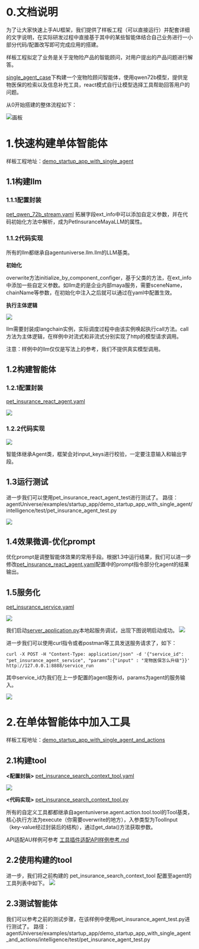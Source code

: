 # 0.文档说明
为了让大家快速上手AU框架，我们提供了样板工程（可以直接运行）并配套详细的文字说明，在实际研发过程中直接基于其中的某些智能体结合自己业务进行一小部分代码/配置改写即可完成应用的搭建。

样板工程拟定了业务是关于宠物险产品的智能顾问，对用户提出的产品问题进行解答。

[single_agent_case](../../../../examples/startup_app/demo_startup_app_with_single_agent/intelligence/agentic/agent/agent_instance)下构建一个宠物险顾问智能体，使用qwen72b模型，提供宠物医保的检索以及信息补充工具，react模式自行让模型选择工具帮助回答用户的问题。

从0开始搭建的整体流程如下：

![画板](../../_picture/demo_startup_instruction_flowchart.jpg)

# 1.快速构建单体智能体
样板工程地址：[demo_startup_app_with_single_agent](../../../../examples/startup_app/demo_startup_app_with_single_agent)

## 1.1构建llm
### 1.1.1配置封装
[pet_qwen_72b_stream.yaml](../../../../examples/startup_app/demo_startup_app_with_single_agent/intelligence/agentic/llm/maya/pet_insurance_maya_llm.yaml)
拓展字段ext_info中可以添加自定义参数，并在代码初始化方法中解析，成为PetInsuranceMayaLLM的属性。

### 1.1.2代码实现
所有的llm都继承自agentuniverse.llm.llm的LLM基类。

**初始化**

overwrite方法initialize_by_component_configer，基于父类的方法，在ext_info中添加一些自定义参数。如llm走的是企业内部maya服务，需要sceneName，chainName等参数，在初始化中注入之后就可以通过在yaml中配置生效。

**执行主体逻辑**

![](../../_picture/demo_startup_pet_qwen_72b_stream.png)

llm需要封装成langchain实例，实际调度过程中由该实例唤起执行call方法。call方法为主体逻辑，在样例中对流式和非流式分别实现了http的模型请求调用。

注意：样例中的llm仅仅是写法上的参考，我们不提供真实模型调用。

## 1.2构建智能体
### 1.2.1配置封装
[pet_insurance_react_agent.yaml](../../../../examples/startup_app/demo_startup_app_with_single_agent/intelligence/agentic/agent/agent_instance/pet_insurance_agent.yaml)

![](../../_picture/demo_startup_petinst_agent_yaml.png)


### 1.2.2代码实现
![](../../_picture/demo_startup_petinst_agent.png)

智能体继承Agent类，框架会对input_keys进行校验，一定要注意输入和输出字段。

## 1.3运行测试
进一步我们可以使用pet_insurance_react_agent_test进行测试了。
路径：agentUniverse/examples/startup_app/demo_startup_app_with_single_agent/intelligence/test/pet_insurance_agent_test.py

![](../../_picture/demo_startup_petinst_agent_res.png)

## 1.4效果微调-优化prompt
优化prompt是调整智能体效果的常用手段。根据1.3中运行结果，我们可以进一步修改[pet_insurance_react_agent.yaml](../../../../examples/startup_app/demo_startup_app_with_single_agent/intelligence/agentic/agent/agent_instance/pet_insurance_agent.yaml)配置中的prompt指令部分化agent的结果输出。

## 1.5服务化
[pet_insurance_service.yaml](../../../../examples/startup_app/demo_startup_app_with_single_agent/intelligence/service/agent_service/pet_insurance_service.yaml)

![](../../_picture/demo_startup_petins_react_service.png)

我们启动[server_application.py](../../../../examples/startup_app/demo_startup_app_with_single_agent/bootstrap/intelligence/server_application.py)本地起服务调试，出现下图说明启动成功。
![](../../_picture/server_application.png)

进一步我们可以使用curl指令或者postman等工具发送服务请求了，如下：

```shell
curl -X POST -H "Content-Type: application/json" -d '{"service_id": "pet_insurance_agent_service", "params":{"input" : "宠物医保怎么升级"}}' http://127.0.0.1:8888/service_run
```
其中service_id为我们在上一步配置的agent服务id，params为agent的服务输入。

![](../../_picture/demo_startup_petinst_agent_service_res.png)


# 2.在单体智能体中加入工具
样板工程地址：[demo_startup_app_with_single_agent_and_actions](../../../../examples/startup_app/demo_startup_app_with_single_agent_and_actions)

## 2.1构建tool
**<配置封装>**
[pet_insurance_search_context_tool.yaml](../../../../examples/startup_app/demo_startup_app_with_single_agent_and_actions/intelligence/agentic/tool/pet_insurance_search_context_tool.yaml)

![](../../_picture/demo_startup_petins_search_context_tool_yml.png)

**<代码实现>**
[pet_insurance_search_context_tool.py](../../../../examples/startup_app/demo_startup_app_with_single_agent_and_actions/intelligence/agentic/tool/pet_insurance_search_context_tool.py)

所有的自定义工具都都继承自agentuniverse.agent.action.tool.tool的Tool基类，核心执行方法为execute（你需要overwrite的地方），入参类型为ToolInput（key-value经过封装后的结构），通过get_data()方法获取参数。

API适配AU样例可参考 [工具插件适配API样例参考.md](../How-to/定义与使用工具插件/工具插件适配API样例参考.md)

## 2.2使用构建的tool
进一步，我们将之前构建的 pet_insurance_search_context_tool 配置至agent的工具列表中如下。
![](../../_picture/demo_startup_petins_react_agent_yaml.png)

## 2.3测试智能体
我们可以参考之前的测试步骤，在该样例中使用pet_insurance_agent_test.py进行测试了。
路径：agentUniverse/examples/startup_app/demo_startup_app_with_single_agent_and_actions/intelligence/test/pet_insurance_agent_test.py

